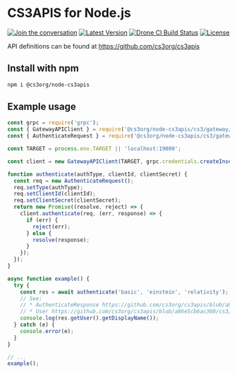 # CS3APIS for Node.js

[![Join the conversation](https://badges.gitter.im/cs3org/CS3APIS.svg)](https://gitter.im/cs3org/CS3APIS) [![Latest Version](https://img.shields.io/npm/v/@cs3org/node-cs3apis)](https://www.npmjs.com/package/@cs3org/node-cs3apis) [![Drone CI Build Status](https://img.shields.io/drone/build/cs3org/node-cs3apis?server=https%3A%2F%2Fdrone.cernbox.cern.ch)](https://drone.cernbox.cern.ch/cs3org/node-cs3apis) [![License](https://img.shields.io/badge/License-Apache%202.0-blue.svg)](https://opensource.org/licenses/Apache-2.0)

API definitions can be found at https://github.com/cs3org/cs3apis

## Install with npm

```bash
npm i @cs3org/node-cs3apis
```

## Example usage
```js
const grpc = require('grpc');
const { GatewayAPIClient } = require('@cs3org/node-cs3apis/cs3/gateway/v1beta1/gateway_api_grpc_pb');
const { AuthenticateRequest } = require('@cs3org/node-cs3apis/cs3/gateway/v1beta1/gateway_api_pb');

const TARGET = process.env.TARGET || 'localhost:19000';

const client = new GatewayAPIClient(TARGET, grpc.credentials.createInsecure());

function authenticate(authType, clientId, clientSecret) {
  const req = new AuthenticateRequest();
  req.setType(authType);
  req.setClientId(clientId);
  req.setClientSecret(clientSecret);
  return new Promise((resolve, reject) => {
    client.authenticate(req, (err, response) => {
      if (err) {
        reject(err);
      } else {
        resolve(response);
      }
    });
  });
}

async function example() {
  try {
    const res = await authenticate('basic', 'einstein', 'relativity');
    // See:
    // * AuthenticateResponse https://github.com/cs3org/cs3apis/blob/a86e5cb6ac360/cs3/gateway/v1beta1/gateway_api.proto#L415
    // * User https://github.com/cs3org/cs3apis/blob/a86e5cb6ac360/cs3/identity/user/v1beta1/resources.proto#L53
    console.log(res.getUser().getDisplayName());
  } catch (e) {
    console.error(e);
  }
}

// ...
example();
```

